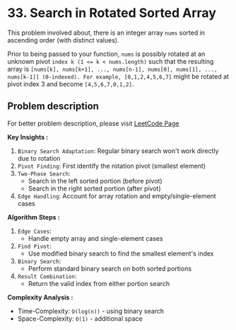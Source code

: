 # 33. Search in Rotated Sorted Array

This problem involved about, there is an integer array `nums` sorted in ascending order (with distinct values).

Prior to being passed to your function, `nums` is possibly rotated at an unknown pivot `index k (1 <= k < nums.length)` such that the resulting array is `[nums[k], nums[k+1], ..., nums[n-1], nums[0], nums[1], ..., nums[k-1]] (0-indexed). For example, [0,1,2,4,5,6,7]` might be rotated at pivot index 3 and become `[4,5,6,7,0,1,2]`.

## Problem description

For better problem description, please visit [LeetCode Page](https://leetcode.com/problems/search-in-rotated-sorted-array/description)

**Key Insights :**<br/>

1. `Binary Search Adaptation`: Regular binary search won't work directly due to rotation
2. `Pivot Finding`: First identify the rotation pivot (smallest element)
3. `Two-Phase Search`:
    - Search in the left sorted portion (before pivot)
    - Search in the right sorted portion (after pivot)
4. `Edge Handling`: Account for array rotation and empty/single-element cases

**Algorithm Steps :**<br/>

1. `Edge Cases`:
    - Handle empty array and single-element cases
2. `Find Pivot`:
    - Use modified binary search to find the smallest element's index
3. `Binary Search`:
    - Perform standard binary search on both sorted portions
4. `Result Combination`:
    - Return the valid index from either portion search

**Complexity Analysis :**<br/>

-   Time-Complexity: `O(log(n))` - using binary search
-   Space-Complexity: `O(1)` - additional space

